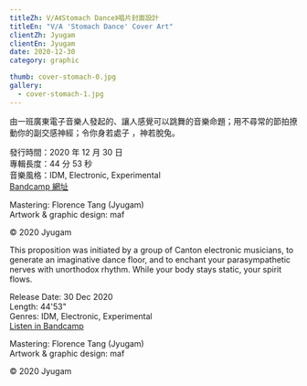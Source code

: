 ```yaml
---
titleZh: V/A《Stomach Dance》唱片封面設計
titleEn: "V/A 'Stomach Dance' Cover Art"
clientZh: Jyugam
clientEn: Jyugam
date: 2020-12-30
category: graphic

thumb: cover-stomach-0.jpg
gallery:
  - cover-stomach-1.jpg
---
```


由一班廣東電子音樂人發起的、讓人感覺可以跳舞的音樂命題；用不尋常的節拍撩動你的副交感神經；令你身若處子 ，神若脫兔。

發行時間：2020 年 12 月 30 日<br/>
專輯長度：44 分 53 秒<br/>
音樂風格：IDM, Electronic, Experimental<br/>
[Bandcamp 網址](https://jyugam.bandcamp.com/album/stomach-dance-vol-1)<br/>

Mastering: Florence Tang (Jyugam)<br/>
Artwork & graphic design: maf

© 2020 Jyugam

<!-- lang -->

This proposition was initiated by a group of Canton electronic musicians, to generate an imaginative dance floor, and to enchant your parasympathetic nerves with unorthodox rhythm. While your body stays static, your spirit flows.

Release Date: 30 Dec 2020<br/>
Length: 44'53"<br/>
Genres: IDM, Electronic, Experimental<br/>
[Listen in Bandcamp](https://jyugam.bandcamp.com/album/stomach-dance-vol-1)<br/>

Mastering: Florence Tang (Jyugam)<br/>
Artwork & graphic design: maf

© 2020 Jyugam
